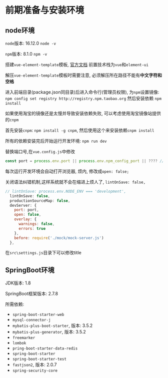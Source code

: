 # 前期准备与安装环境

## node环境

`node`版本: 16.12.0 `node -v`

`npm`版本: 8.1.0 `npm -v`

搭建`vue-element-template`模板, [官方文档](https://panjiachen.github.io/vue-element-admin-site/zh/guide/)
前置技术栈为`vue`和`element-ui`

解压`vue-element-template`模板时需要注意, 必须解压所在路径不能有**中文字符和空格**

进入前端目录(package.json同目录)后进入命令行(管理员权限), 为`npm`设置镜像: `npm config set registry http://registry.npm.taobao.org` 然后安装依赖 `npm install`

如果使用淘宝的镜像还是太慢并导致安装依赖失败, 可以考虑使用淘宝镜像站提供的`cnpm`

首先安装`cnpm`: `npm install -g cnpm`, 然后使用这个来安装依赖`cnpm install`

所有的依赖安装完后开始运行开发环境: `npm run dev`

替换端口号,在`vue.config.js`中修改

```js
const port = process.env.port || process.env.npm_config_port || ???? // 修改成你想要的端口
```

每次运行开发环境会自动打开浏览器, 烦内, 修改成`open: false;`

关闭语法纠错机制,这样系统就不会在缩进上烦人了, `lintOnSave: false,`

```js
// lintOnSave: process.env.NODE_ENV === 'development',
  lintOnSave: false,
  productionSourceMap: false,
  devServer: {
    port: port,
    open: false,
    overlay: {
      warnings: false,
      errors: true
    },
    before: require('./mock/mock-server.js')
  },
```

在`src\settings.js`目录下可以修改title

## SpringBoot环境

JDK版本: 1.8

SpringBoot框架版本: 2.7.8

所需依赖:

* `spring-boot-starter-web`
* `mysql-connector-j`
* `mybatis-plus-boot-starter`, 版本: 3.5.2
* `mybatis-plus-generator`, 版本: 3.5.2
* `freemarker`
* `lombok`
* `pring-boot-starter-data-redis`
* `spring-boot-starter`
* `spring-boot-starter-test`
* `fastjson2`, 版本: 2.0.7
* `spring-security-core`
